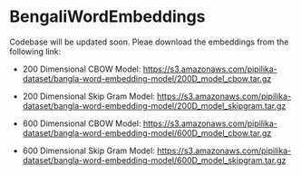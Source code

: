 # BengaliWordEmbeddings

Codebase will be updated soon. Pleae download the embeddings from the following link:


- 200 Dimensional CBOW Model: 
https://s3.amazonaws.com/pipilika-dataset/bangla-word-embedding-model/200D_model_cbow.tar.gz

- 200 Dimensional Skip Gram Model:
https://s3.amazonaws.com/pipilika-dataset/bangla-word-embedding-model/200D_model_skipgram.tar.gz

- 600 Dimensional CBOW Model: 
https://s3.amazonaws.com/pipilika-dataset/bangla-word-embedding-model/600D_model_cbow.tar.gz

- 600 Dimensional Skip Gram Model:
https://s3.amazonaws.com/pipilika-dataset/bangla-word-embedding-model/600D_model_skipgram.tar.gz

